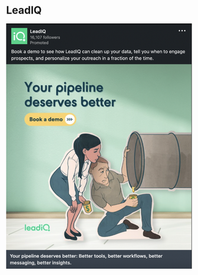 # LeadIQ

![Screen Shot 2022-10-18 at 9.17.59 PM.png](LeadIQ%207084ed9bb3554257979f25e02d7afc12/Screen_Shot_2022-10-18_at_9.17.59_PM.png)